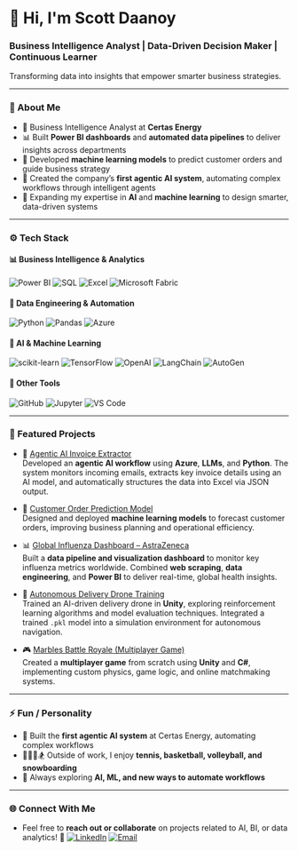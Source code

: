 # 👋 Hi, I'm Scott Daanoy
### Business Intelligence Analyst | Data-Driven Decision Maker | Continuous Learner
Transforming data into insights that empower smarter business strategies.

---

### 💬 About Me
- 💼 Business Intelligence Analyst at **Certas Energy**  
- 📊 Built **Power BI dashboards** and **automated data pipelines** to deliver insights across departments  
- 🧠 Developed **machine learning models** to predict customer orders and guide business strategy  
- 🤖 Created the company’s **first agentic AI system**, automating complex workflows through intelligent agents  
- 🌱 Expanding my expertise in **AI** and **machine learning** to design smarter, data-driven systems  

---

### ⚙️ Tech Stack

#### 📊 Business Intelligence & Analytics
![Power BI](https://img.shields.io/badge/Power%20BI-F2C811?style=flat&logo=power-bi&logoColor=black)
![SQL](https://img.shields.io/badge/SQL-336791?style=flat&logo=postgresql&logoColor=white)
![Excel](https://img.shields.io/badge/Excel-217346?style=flat&logo=microsoft-excel&logoColor=white)
![Microsoft Fabric](https://img.shields.io/badge/Microsoft%20Fabric-0078D4?style=flat&logo=microsoft&logoColor=white)

#### 💾 Data Engineering & Automation
![Python](https://img.shields.io/badge/Python-3776AB?style=flat&logo=python&logoColor=white)
![Pandas](https://img.shields.io/badge/Pandas-150458?style=flat&logo=pandas&logoColor=white)
![Azure](https://img.shields.io/badge/Azure-0078D4?style=flat&logo=microsoft-azure&logoColor=white)

#### 🤖 AI & Machine Learning
![scikit-learn](https://img.shields.io/badge/scikit--learn-F7931E?style=flat&logo=scikit-learn&logoColor=white)
![TensorFlow](https://img.shields.io/badge/TensorFlow-FF6F00?style=flat&logo=tensorflow&logoColor=white)
![OpenAI](https://img.shields.io/badge/OpenAI-412991?style=flat&logo=openai&logoColor=white)
![LangChain](https://img.shields.io/badge/LangChain-0C6EB8?style=flat)
![AutoGen](https://img.shields.io/badge/AutoGen-FFD700?style=flat&logo=python&logoColor=black)

#### 🧠 Other Tools
![GitHub](https://img.shields.io/badge/GitHub-181717?style=flat&logo=github&logoColor=white)
![Jupyter](https://img.shields.io/badge/Jupyter-F37626?style=flat&logo=jupyter&logoColor=white)
![VS Code](https://img.shields.io/badge/VS%20Code-007ACC?style=flat&logo=visual-studio-code&logoColor=white)

---

### 🧩 Featured Projects

- 🧠 [Agentic AI Invoice Extractor](#)  
  Developed an **agentic AI workflow** using **Azure**, **LLMs**, and **Python**. The system monitors incoming emails, extracts key invoice details using an AI model, and automatically structures the data into Excel via JSON output.

- 🤖 [Customer Order Prediction Model](#)  
  Designed and deployed **machine learning models** to forecast customer orders, improving business planning and operational efficiency.

- 📊 [Global Influenza Dashboard – AstraZeneca](#)  
  Built a **data pipeline and visualization dashboard** to monitor key influenza metrics worldwide. Combined **web scraping**, **data engineering**, and **Power BI** to deliver real-time, global health insights.

- 🚁 [Autonomous Delivery Drone Training](#)  
  Trained an AI-driven delivery drone in **Unity**, exploring reinforcement learning algorithms and model evaluation techniques. Integrated a trained `.pkl` model into a simulation environment for autonomous navigation.

- 🎮 [Marbles Battle Royale (Multiplayer Game)](#)  
  Created a **multiplayer game** from scratch using **Unity** and **C#**, implementing custom physics, game logic, and online matchmaking systems.

---

### ⚡ Fun / Personality
- 🤖 Built the **first agentic AI system** at Certas Energy, automating complex workflows  
- 🎾🏀🏐🏂 Outside of work, I enjoy **tennis, basketball, volleyball, and snowboarding**  
- 🧩 Always exploring **AI, ML, and new ways to automate workflows**
  
---

### 🌐 Connect With Me

- Feel free to **reach out or collaborate** on projects related to AI, BI, or data analytics! 🚀
[![LinkedIn](https://img.shields.io/badge/LinkedIn-0077B5?style=flat&logo=linkedin&logoColor=white)](https://www.linkedin.com/in/euan-scott-daanoy/)
[![Email](https://img.shields.io/badge/Email-D14836?style=flat&logo=gmail&logoColor=white)](mailto:daanoyscott@gmail.com)
